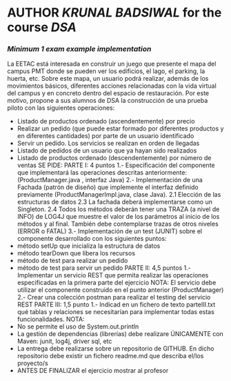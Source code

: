 # AUTHOR *KRUNAL BADSIWAL* for the course *DSA* 
### *Minimum 1 exam example implementation*
La EETAC está interesada en construir un juego que presente el mapa del
campus PMT donde se pueden ver los edificios, el lago, el parking, la huerta,
etc. Sobre este mapa, un usuario podrá realizar, además de los movimientos
básicos, diferentes acciones relacionadas con la vida virtual del campus y en
concreto dentro del espacio de restauración. Por este motivo, propone a sus
alumnos de DSA la construcción de una prueba piloto con las siguientes
operaciones:
- Listado de productos ordenado (ascendentemente) por precio
- Realizar un pedido (que puede estar formado por diferentes productos y en
diferentes cantidades) por parte de un usuario identificado
- Servir un pedido. Los servicios se realizan en orden de llegadas
- Listado de pedidos de un usuario que ya hayan sido realizados
- Listado de productos ordenado (descendentemente) por número de ventas
SE PIDE:
PARTE I: 4 puntos
1.- Especificación del componente que implementará las operaciones descritas
anteriormente: (ProductManager.java , interfaz Java)
2.- Implementación de una Fachada (patrón de diseño) que implemente el
interfaz definido previamente (ProductManagerImpl.java, clase Java).
2.1 Elección de las estructuras de datos
2.3 La fachada deberá implementarse como un Singleton.
2.4 Todos los métodos deberán tener una TRAZA (a nivel de INFO) de
LOG4J que muestre el valor de los parámetros al inicio de los métodos y
al final. También debe contemplarse trazas de otros niveles (ERROR o
FATAL)
3.- Implementación de un test (JUNIT) sobre el componente desarrollado con
los siguientes puntos:
- método setUp que inicializa la estructura de datos
- método tearDown que libera los recursos
- método de test para realizar un pedido
- método de test para servir un pedido
PARTE II: 4,5 puntos
1.- Implementar un servicio REST que permita realizar las operaciones
especificadas en la primera parte del ejercicio
NOTA: El servicio debe utilizar el componente construido en el punto anterior
(ProductManager)
2.- Crear una colección postman para realizar el testing del servicio REST
PARTE III: 1,5 punto
1.- Indicad en un fichero de texto parteIII.txt qué tablas y relaciones se
necesitarían para implementar todas estas funcionalidades.
NOTA:
- No se permite el uso de System.out.println
- La gestión de dependencias (librerías) debe realizare ÚNICAMENTE con
Maven: junit, log4j, driver sql, etc
- La entrega debe realizarse sobre un repositorio de GITHUB. En dicho
repositorio debe existir un fichero readme.md que describa el/los proyecto/s
- ANTES DE FINALIZAR el ejercicio mostrar al profesor
